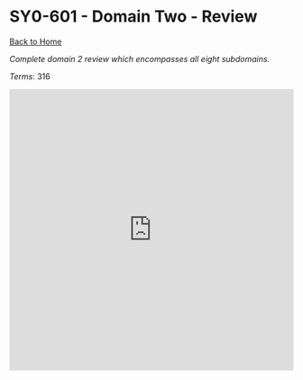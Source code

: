 # SY0-601 - Domain Two - Review

[Back to Home](/../../index.html)

_Complete domain 2 review which encompasses all eight subdomains._

_Terms_: 316

<iframe src="https://quizlet.com/847383745/test/embed?i=35mna1&x=1jj1" height="500" width="100%" style="border:0"></iframe>
